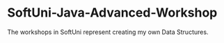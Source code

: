 # SoftUni-Java-Advanced-Workshop
The workshops in SoftUni represent creating my own Data Structures.
